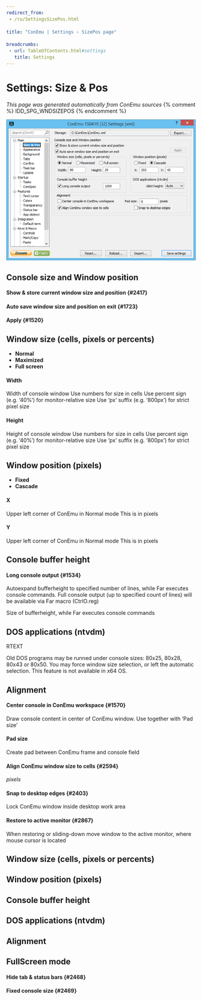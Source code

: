 ```yaml
---
redirect_from:
 - /ru/SettingsSizePos.html

title: "ConEmu | Settings › SizePos page"

breadcrumbs:
 - url: TableOfContents.html#settings
   title: Settings
---
```


# Settings: Size & Pos

*This page was generated automatically from ConEmu sources*
{% comment %} IDD_SPG_WNDSIZEPOS {% endcomment %}

![ConEmu Settings: Size & Pos](/img/Settings-SizePos.png)



## Console size and Window position

#### Show & store current window size and position  {#2417}


#### Auto save window size and position on exit  {#1723}


#### Apply  {#1520}


## Window size (cells, pixels or percents)




* **Normal**
* **Maximized**
* **Full screen**




#### Width
Width of console window Use numbers for size in cells Use percent sign (e.g. ‘40%’) for monitor-relative size Use ‘px’ suffix (e.g. ‘800px’) for strict pixel size

#### Height
Height of console window Use numbers for size in cells Use percent sign (e.g. ‘40%’) for monitor-relative size Use ‘px’ suffix (e.g. ‘800px’) for strict pixel size



## Window position (pixels)




* **Fixed**
* **Cascade**




#### X
Upper left corner of ConEmu in Normal mode This is in pixels

#### Y
Upper left corner of ConEmu in Normal mode This is in pixels



## Console buffer height

#### Long console output  {#1534}
Autoexpand bufferheight to specified number of lines, while Far executes console commands. Full console output (up to specified count of lines) will be available via Far macro (CtrlO.reg)

Size of bufferheight, while Far executes console commands



## DOS applications (ntvdm)



RTEXT



Old DOS programs may be runned under console sizes: 80x25, 80x28, 80x43 or 80x50. You may force window size selection, or left the automatic selection. This feature is not available in x64 OS.

## Alignment

#### Center console in ConEmu workspace  {#1570}
Draw console content in center of ConEmu window. Use together with ‘Pad size’

#### Pad size
Create pad between ConEmu frame and console field

#### Align ConEmu window size to cells  {#2594}
*pixels*  


#### Snap to desktop edges  {#2403}
Lock ConEmu window inside desktop work area

#### Restore to active monitor  {#2867}
When restoring or sliding-down move window to the active monitor, where mouse cursor is located





## Window size (cells, pixels or percents)





## Window position (pixels)





## Console buffer height





## DOS applications (ntvdm)





## Alignment





## FullScreen mode

#### Hide tab & status bars  {#2468}


#### Fixed console size  {#2469}








